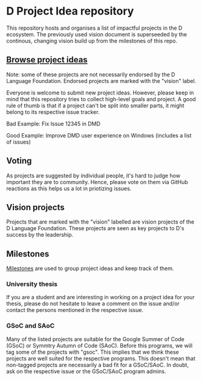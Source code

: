 # D Project Idea repository

This repository hosts and organises a list of impactful projects in the D ecosystem.
The previously used vision document is superseeded by the continous, changing vision build up from the milestones of this repo.

## [Browse project ideas](https://github.com/dlang/projects/issues)

Note: some of these projects are not necessarily endorsed by the D Language Foundation. Endorsed projects are marked with the "vision" label.

Everyone is welcome to submit new project ideas. However, please keep in mind that this repository tries to collect high-level goals and project. A good rule of thumb is that if a project can't be split into smaller parts, it might belong to its respective issue tracker.

Bad Example: Fix Issue 12345 in DMD

Good Example: Improve DMD user experience on Windows (includes a list of issues)

## Voting

As projects are suggested by individual people, it's hard to judge how important they are to community. Hence, please vote on them via GitHub reactions as this helps us a lot in priotizing issues.

## Vision projects

Projects that are marked with the "vision" labelled are vision projects of the D Language Foundation.
These projects are seen as key projects to D's success by the leadership.

## Milestones

[Milestones](https://github.com/dlang/projects/milestones) are used to group project ideas and keep track of them.

### University thesis

If you are a student and are interesting in working on a project idea for your thesis, please do not hesitate to leave a comment on the issue and/or contact the persons mentioned in the respective issue.

### GSoC and SAoC

Many of the listed projects are suitable for the Google Summer of Code (GSoC) or Symmtry Autumn of Code (SAoC). Before this programs, we will tag some of the projects with "gsoc". This implies that we think these projects are well suited for the respective programs. This doesn't mean that non-tagged projects are necessarily a bad fit for a GSoC/SAoC. In doubt, ask on the respective issue or the GSoC/SAoC program admins.
